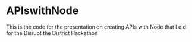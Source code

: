 # APIswithNode
This is the code for the presentation on creating APIs with Node that I did for the Disrupt the District Hackathon

